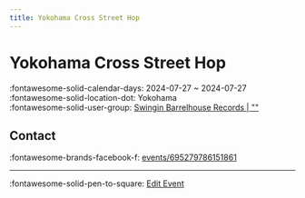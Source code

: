 ```yaml
---
title: Yokohama Cross Street Hop
---
```


# Yokohama Cross Street Hop 

:fontawesome-solid-calendar-days: 2024-07-27 ~ 2024-07-27  
:fontawesome-solid-location-dot: Yokohama  
:fontawesome-solid-user-group: [Swingin Barrelhouse Records | ""](https://swing.kids/ja_JP/swingin-barrelhouse-records)  


## Contact

:fontawesome-brands-facebook-f: [events/695279786151861](https://www.facebook.com/events/695279786151861)  

---

:fontawesome-solid-pen-to-square: [Edit Event](https://github.com/swingdance/events/issues/new?assignees=&labels=update+event&projects=&template=03-update_entity.yml&title=Update%20Event%3A%20ja_JP%20%E2%80%A2%20Yokohama%20Cross%20Street%20Hop&region=ja_JP&year=2024&id=yokohama-cross-street-hop&name=Yokohama%20Cross%20Street%20Hop&org_id=swingin-barrelhouse-records)
